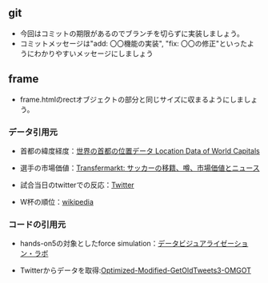 ## git

- 今回はコミットの期限があるのでブランチを切らずに実装しましょう。
- コミットメッセージは"add: 〇〇機能の実装", "fix: 〇〇の修正"といったようにわかりやすいメッセージにしましょう

## frame

- frame.htmlのrectオブジェクトの部分と同じサイズに収まるようにしましょう。

### データ引用元

- 首都の緯度経度：[世界の首都の位置データ Location Data of World Capitals](https://amano-tec.com/data/world.html)

- 選手の市場価値：[Transfermarkt: サッカーの移籍、噂、市場価値とニュース](https://www.transfermarkt.jp/)

- 試合当日のtwitterでの反応：[Twitter](https://twitter.com)

- W杯の順位：[wikipedia](https://ja.wikipedia.org/wiki/%E3%83%A1%E3%82%A4%E3%83%B3%E3%83%9A%E3%83%BC%E3%82%B8)

### コードの引用元

- hands-on5の対象としたforce simulation：[データビジュアライゼーション・ラボ](https://wizardace.com/d3-forcesimulation-link-detail/)

- Twitterからデータを取得:[Optimized-Modified-GetOldTweets3-OMGOT](https://github.com/marquisvictor/Optimized-Modified-GetOldTweets3-OMGOT)